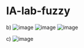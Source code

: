 ﻿# IA-lab-fuzzy
b) ![image](https://github.com/user-attachments/assets/3d144603-df3d-42f2-a94b-401360305d56)
![image](https://github.com/user-attachments/assets/a59e3267-8b7f-46b0-b478-7b14ef8b6969)
![image](https://github.com/user-attachments/assets/960669aa-9a1e-4ee6-9be3-9afc71314ebb)

c)
![image](https://github.com/user-attachments/assets/cb452a7b-401a-4a88-9208-25209e3ab404)
